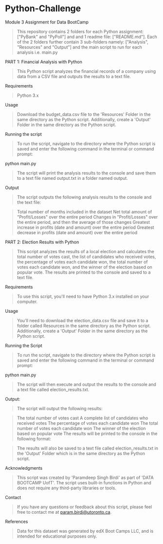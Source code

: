# Python-Challenge
Module 3 Assignment for Data BootCamp

>This repository contains 2 folders for each Python assignment: ["PyBank" and "PyPoll"] and and 1 readme file: ["README.md"].
>Each of the 2 folders further contain 3 sub-folders namely: ["Analysis", "Resources" and "Output"] and the main script to run for each analysis i.e. main.py

PART 1: Financial Analysis with Python
>This Python script analyzes the financial records of a company using data from a CSV file and outputs the results to a text file.

Requirements
>Python 3.x

Usage
>Download the budget_data.csv file to the 'Resources' Folder in the same directory as the Python script.
Additionally, create a 'Output' Folder in the same directory as the Python script.

Running the script
>To run the script, navigate to the directory where the Python script is saved and enter the following command in the terminal or command prompt:

python main.py

>The script will print the analysis results to the console and save them to a text file named output.txt in a folder named output.

Output
>The script outputs the following analysis results to the console and the text file:

>Total number of months included in the dataset
>Net total amount of "Profit/Losses" over the entire period
>Changes in "Profit/Losses" over the entire period, and then the average of those changes
>Greatest increase in profits (date and amount) over the entire period
>Greatest decrease in profits (date and amount) over the entire period

PART 2: Election Results with Python
>This script analyzes the results of a local election and calculates the total number of votes cast, the list of candidates who received votes, the percentage of votes each candidate won, the total number of votes each candidate won, and the winner of the election based on popular vote. The results are printed to the console and saved to a text file.

Requirements
>To use this script, you'll need to have Python 3.x installed on your computer. 

Usage
>You'll need to download the election_data.csv file and save it to a folder called Resources in the same directory as the Python script.
Additionally, create a 'Output' Folder in the same directory as the Python script.

Running the Script
>To run the script, navigate to the directory where the Python script is saved and enter the following command in the terminal or command prompt:

python main.py

>The script will then execute and output the results to the console and a text file called election_results.txt.

Output:
>The script will output the following results:

>The total number of votes cast
>A complete list of candidates who received votes
>The percentage of votes each candidate won
>The total number of votes each candidate won
>The winner of the election based on popular vote
>The results will be printed to the console in the following format:

>The results will also be saved to a text file called election_results.txt in the 'Output' Folder which is in the same directory as the Python script.

Acknowledgments 
>This script was created by 'Paramdeep Singh Birdi' as part of 'DATA BOOTCAMP UofT'. The script uses built-in functions in Python and does not require any third-party libraries or tools.

Contact 
>If you have any questions or feedback about this script, please feel free to contact me at param.birdi@utoronto.ca.

References 
>Data for this dataset was generated by edX Boot Camps LLC, and is intended for educational purposes only.
